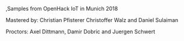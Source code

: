 ,Samples from OpenHack IoT in Munich 2018

Mastered by:
Christian Pfisterer
Christoffer Walz and 
Daniel Sulaiman

Proctors:
Axel Dittmann,
Damir Dobric and
Juergen Schwert


